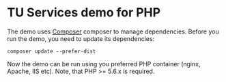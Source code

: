 TU Services demo for PHP
========================

The demo uses [Composer](https://getcomposer.org) composer to manage dependencies. Before you run the demo, you need to update its dependencies:

    composer update --prefer-dist
    
Now the demo can be run using you preferred PHP container (nginx, Apache, IIS etc). Note, that PHP >= 5.6.x is required.